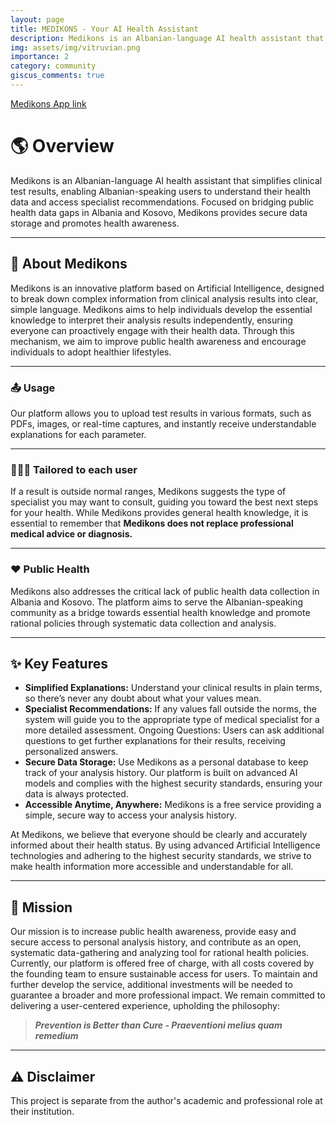 ```yaml
---
layout: page
title: MEDIKONS - Your AI Health Assistant
description: Medikons is an Albanian-language AI health assistant that simplifies clinical test results, enabling Albanian-speaking users to understand their health data and access specialist recommendations. Focused on bridging public health data gaps in Albania and Kosovo, Medikons provides secure data storage and promotes health awareness.
img: assets/img/vitruvian.png
importance: 2
category: community
giscus_comments: true
---
```


<head>
    <style>
    .hidden-reference {
        display: none;
    }
    </style>
</head>

[Medikons App link](https://www.medikons.com "Your AI Health Assistant")

# 🌎 Overview 

Medikons is an Albanian-language AI health assistant that simplifies clinical test results, enabling Albanian-speaking users to understand their health data and access specialist recommendations. Focused on bridging public health data gaps in Albania and Kosovo, Medikons provides secure data storage and promotes health awareness.

---

## 🎯 About Medikons

Medikons is an innovative platform based on Artificial Intelligence, designed to break down complex information from clinical analysis results into clear, simple language. Medikons aims to help individuals develop the essential knowledge to interpret their analysis results independently, ensuring everyone can proactively engage with their health data. Through this mechanism, we aim to improve public health awareness and encourage individuals to adopt healthier lifestyles.

---

### 📤 Usage

Our platform allows you to upload test results in various formats, such as PDFs, images, or real-time captures, and instantly receive understandable explanations for each parameter.

---

### 👨🏻‍⚕️ Tailored to each user

If a result is outside normal ranges, Medikons suggests the type of specialist you may want to consult, guiding you toward the best next steps for your health. While Medikons provides general health knowledge, it is essential to remember that **Medikons does not replace professional medical advice or diagnosis.**

---

### ❤️ Public Health
Medikons also addresses the critical lack of public health data collection in Albania and Kosovo. The platform aims to serve the Albanian-speaking community as a bridge towards essential health knowledge and promote rational policies through systematic data collection and analysis.

---

## ✨ Key Features

- **Simplified Explanations:** Understand your clinical results in plain terms, so there’s never any doubt about what your values mean.
- **Specialist Recommendations:** If any values fall outside the norms, the system will guide you to the appropriate type of medical specialist for a more detailed assessment.
Ongoing Questions: Users can ask additional questions to get further explanations for their results, receiving personalized answers.
- **Secure Data Storage:** Use Medikons as a personal database to keep track of your analysis history. Our platform is built on advanced AI models and complies with the highest security standards, ensuring your data is always protected.
- **Accessible Anytime, Anywhere:** Medikons is a free service providing a simple, secure way to access your analysis history.

At Medikons, we believe that everyone should be clearly and accurately informed about their health status. By using advanced Artificial Intelligence technologies and adhering to the highest security standards, we strive to make health information more accessible and understandable for all.

---

## 🌱 Mission

Our mission is to increase public health awareness, provide easy and secure access to personal analysis history, and contribute as an open, systematic data-gathering and analyzing tool for rational health policies. Currently, our platform is offered free of charge, with all costs covered by the founding team to ensure sustainable access for users. To maintain and further develop the service, additional investments will be needed to guarantee a broader and more professional impact. We remain committed to delivering a user-centered experience, upholding the philosophy:
>***Prevention is Better than Cure - Praeventioni melius quam remedium***

---

## ⚠️ Disclaimer

This project is separate from the author's academic and professional role at their institution.

